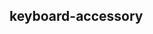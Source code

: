 ## keyboard-accessory

<!-- UTSCOMJSON.keyboard-accessory.description -->

<!-- UTSCOMJSON.keyboard-accessory.compatibility -->

<!-- UTSCOMJSON.keyboard-accessory.attribute -->

<!-- UTSCOMJSON.keyboard-accessory.event -->

<!-- UTSCOMJSON.keyboard-accessory.component_type -->

<!-- UTSCOMJSON.keyboard-accessory.children -->

<!-- UTSCOMJSON.keyboard-accessory.example -->

<!-- UTSCOMJSON.keyboard-accessory.reference -->

